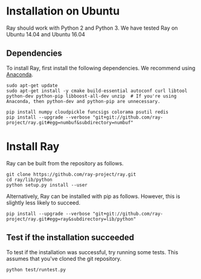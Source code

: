 # Installation on Ubuntu

Ray should work with Python 2 and Python 3. We have tested Ray on Ubuntu 14.04
and Ubuntu 16.04

## Dependencies

To install Ray, first install the following dependencies. We recommend using
[Anaconda](https://www.continuum.io/downloads).

```
sudo apt-get update
sudo apt-get install -y cmake build-essential autoconf curl libtool python-dev python-pip libboost-all-dev unzip  # If you're using Anaconda, then python-dev and python-pip are unnecessary.

pip install numpy cloudpickle funcsigs colorama psutil redis
pip install --upgrade --verbose "git+git://github.com/ray-project/ray.git#egg=numbuf&subdirectory=numbuf"
```

# Install Ray

Ray can be built from the repository as follows.

```
git clone https://github.com/ray-project/ray.git
cd ray/lib/python
python setup.py install --user
```

Alternatively, Ray can be installed with pip as follows. However, this is
slightly less likely to succeed.

```
pip install --upgrade --verbose "git+git://github.com/ray-project/ray.git#egg=ray&subdirectory=lib/python"
```

## Test if the installation succeeded

To test if the installation was successful, try running some tests. This assumes
that you've cloned the git repository.

```
python test/runtest.py
```
